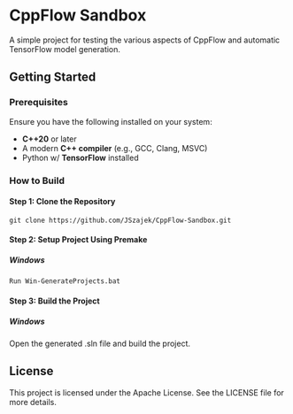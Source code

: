 # **CppFlow Sandbox**
A simple project for testing the various aspects of CppFlow and automatic TensorFlow model generation.

## **Getting Started**

### **Prerequisites**
Ensure you have the following installed on your system:
- **C++20** or later
- A modern **C++ compiler** (e.g., GCC, Clang, MSVC)
- Python w/ **TensorFlow** installed

### **How to Build**
#### **Step 1: Clone the Repository**
```
git clone https://github.com/JSzajek/CppFlow-Sandbox.git
```

#### **Step 2: Setup Project Using Premake**
##### **Windows**
```
Run Win-GenerateProjects.bat
```

#### **Step 3: Build the Project**
##### **Windows**
Open the generated .sln file and build the project.


## **License**
This project is licensed under the Apache License. See the LICENSE file for more details.